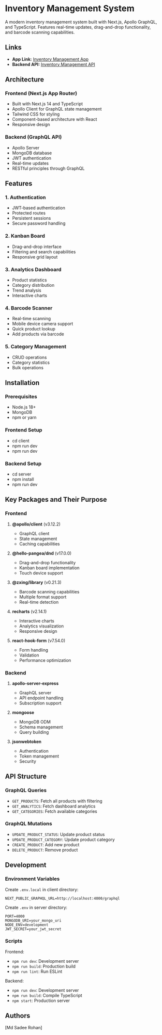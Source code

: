 # Inventory Management System

A modern inventory management system built with Next.js, Apollo GraphQL, and TypeScript. Features real-time updates, drag-and-drop functionality, and barcode scanning capabilities.

## Links

- **App Link:** [Inventory Management App](https://aci-inventory-frontend.vercel.app/)
- **Backend API:** [Inventory Management API](https://aci-inventory-api.onrender.com/graphql)

## Architecture

### Frontend (Next.js App Router)
- Built with Next.js 14 and TypeScript
- Apollo Client for GraphQL state management
- Tailwind CSS for styling
- Component-based architecture with React
- Responsive design

### Backend (GraphQL API)
- Apollo Server
- MongoDB database
- JWT authentication
- Real-time updates
- RESTful principles through GraphQL

## Features

### 1. Authentication
- JWT-based authentication
- Protected routes
- Persistent sessions
- Secure password handling

### 2. Kanban Board
- Drag-and-drop interface
- Filtering and search capabilities
- Responsive grid layout

### 3. Analytics Dashboard
- Product statistics
- Category distribution
- Trend analysis
- Interactive charts

### 4. Barcode Scanner
- Real-time scanning
- Mobile device camera support
- Quick product lookup
- Add products via barcode

### 5. Category Management
- CRUD operations
- Category statistics
- Bulk operations

## Installation

### Prerequisites
- Node.js 18+
- MongoDB
- npm or yarn

### Frontend Setup
- cd client
- npm run dev
- npm run dev

### Backend Setup
- cd server
- npm install
- npm run dev

## Key Packages and Their Purpose

### Frontend
1. **@apollo/client** (v3.12.2)
   - GraphQL client
   - State management
   - Caching capabilities

2. **@hello-pangea/dnd** (v17.0.0)
   - Drag-and-drop functionality
   - Kanban board implementation
   - Touch device support

3. **@zxing/library** (v0.21.3)
   - Barcode scanning capabilities
   - Multiple format support
   - Real-time detection

4. **recharts** (v2.14.1)
   - Interactive charts
   - Analytics visualization
   - Responsive design

5. **react-hook-form** (v7.54.0)
   - Form handling
   - Validation
   - Performance optimization

### Backend
1. **apollo-server-express**
   - GraphQL server
   - API endpoint handling
   - Subscription support

2. **mongoose**
   - MongoDB ODM
   - Schema management
   - Query building

3. **jsonwebtoken**
   - Authentication
   - Token management
   - Security

## API Structure

### GraphQL Queries
- `GET_PRODUCTS`: Fetch all products with filtering
- `GET_ANALYTICS`: Fetch dashboard analytics
- `GET_CATEGORIES`: Fetch available categories

### GraphQL Mutations
- `UPDATE_PRODUCT_STATUS`: Update product status
- `UPDATE_PRODUCT_CATEGORY`: Update product category
- `CREATE_PRODUCT`: Add new product
- `DELETE_PRODUCT`: Remove product

## Development

### Environment Variables
Create `.env.local` in client directory:
```env
NEXT_PUBLIC_GRAPHQL_URL=http://localhost:4000/graphql
```

Create `.env` in server directory:
```env
PORT=4000
MONGODB_URI=your_mongo_uri
NODE_ENV=development 
JWT_SECRET=your_jwt_secret
```

### Scripts
Frontend:
- `npm run dev`: Development server
- `npm run build`: Production build
- `npm run lint`: Run ESLint

Backend:
- `npm run dev`: Development server
- `npm run build`: Compile TypeScript
- `npm start`: Production server

## Authors
[Md Sadee Rohan]
